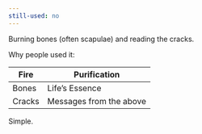 ```yaml
---
still-used: no
---
```


Burning bones (often scapulae) and reading the cracks.

Why people used it:

| Fire   | Purification            |
| ------ | ----------------------- |
| Bones  | Life’s Essence          |
| Cracks | Messages from the above |

Simple.
